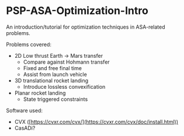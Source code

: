 # PSP-ASA-Optimization-Intro
An introduction/tutorial for optimization techniques in ASA-related problems.

Problems covered:
 - 2D Low thrust Earth -> Mars transfer
    - Compare against Hohmann transfer
    - Fixed and free final time
    - Assist from launch vehicle
 - 3D translational rocket landing
    - Introduce lossless convexification 
 - Planar rocket landing
    - State triggered constraints 

Software used:
 - CVX ([https://cvxr.com/cvx/](https://cvxr.com/cvx/doc/install.html))
 - CasADi?
